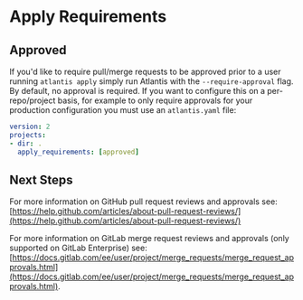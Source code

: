 # Apply Requirements

## Approved
If you'd like to require pull/merge requests to be approved prior to a user running `atlantis apply` simply run Atlantis with the `--require-approval` flag.
By default, no approval is required. If you want to configure this on a per-repo/project basis, for example to only require approvals for your production
configuration you must use an `atlantis.yaml` file:
```yaml
version: 2
projects:
- dir: .
  apply_requirements: [approved]
```

## Next Steps
For more information on GitHub pull request reviews and approvals see: [https://help.github.com/articles/about-pull-request-reviews/](https://help.github.com/articles/about-pull-request-reviews/)

For more information on GitLab merge request reviews and approvals (only supported on GitLab Enterprise) see: [https://docs.gitlab.com/ee/user/project/merge_requests/merge_request_approvals.html](https://docs.gitlab.com/ee/user/project/merge_requests/merge_request_approvals.html).